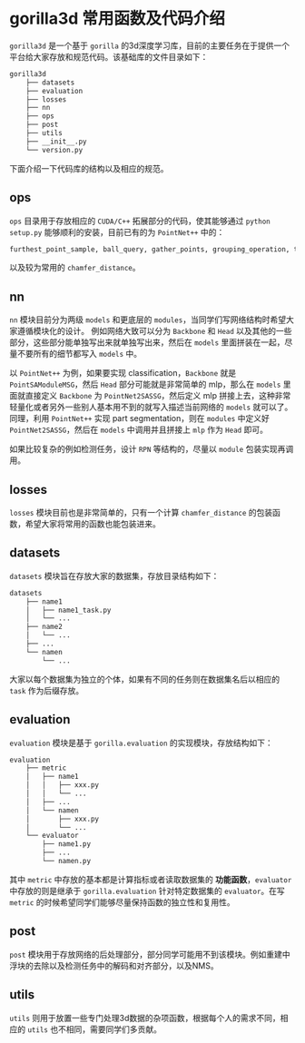 # gorilla3d 常用函数及代码介绍

`gorilla3d` 是一个基于 `gorilla` 的3d深度学习库，目前的主要任务在于提供一个平台给大家存放和规范代码。该基础库的文件目录如下：

```sh
gorilla3d
    ├── datasets
    ├── evaluation
    ├── losses
    ├── nn
    ├── ops
    ├── post
    ├── utils
    ├── __init__.py
    └── version.py
```

下面介绍一下代码库的结构以及相应的规范。

## ops
`ops` 目录用于存放相应的 `CUDA/C++` 拓展部分的代码，使其能够通过 `python setup.py` 能够顺利的安装，目前已有的为 `PointNet++` 中的：
```python
furthest_point_sample, ball_query, gather_points, grouping_operation, three_interpolate, three
```
以及较为常用的 `chamfer_distance`。

## nn
`nn` 模块目前分为两级 `models` 和更底层的 `modules`，当同学们写网络结构时希望大家遵循模块化的设计。
例如网络大致可以分为 `Backbone` 和 `Head` 以及其他的一些部分，这些部分能单独写出来就单独写出来，然后在 `models` 里面拼装在一起，尽量不要所有的细节都写入 `models` 中。

以 `PointNet++` 为例，如果要实现 classification，`Backbone` 就是 `PointSAModuleMSG`，然后 `Head` 部分可能就是非常简单的 mlp，那么在 `models` 里面就直接定义 `Backbone` 为 `PointNet2SASSG`，然后定义 mlp 拼接上去，这种非常轻量化或者另外一些别人基本用不到的就写入描述当前网络的 `models` 就可以了。
同理，利用 `PointNet++` 实现 part segmentation，则在 `modules` 中定义好 `PointNet2SASSG`，然后在 `models` 中调用并且拼接上 `mlp` 作为 `Head` 即可。

如果比较复杂的例如检测任务，设计 `RPN` 等结构的，尽量以 `module` 包装实现再调用。

## losses
<!-- TODO: fix here -->
`losses` 模块目前也是非常简单的，只有一个计算 `chamfer_distance` 的包装函数，希望大家将常用的函数也能包装进来。

## datasets
`datasets` 模块旨在存放大家的数据集，存放目录结构如下：
```python
datasets
    ├── name1
    │   ├── name1_task.py
    │   └── ...
    ├── name2
    │   └── ...
    ├── ...
    └── namen
        └── ...
```
大家以每个数据集为独立的个体，如果有不同的任务则在数据集名后以相应的 `task` 作为后缀存放。

## evaluation
`evaluation` 模块是基于 `gorilla.evaluation` 的实现模块，存放结构如下：
```python
evaluation
    ├── metric
    │   ├── name1
    │   │   ├── xxx.py
    │   │   └── ...
    │   ├── ...
    │   └── namen
    │       ├── xxx.py
    │       └── ...
    └── evaluator
        ├── name1.py
        ├── ...
        └── namen.py
```
其中 `metric` 中存放的基本都是计算指标或者读取数据集的 **功能函数**，`evaluator` 中存放的则是继承于 `gorilla.evaluation` 针对特定数据集的 `evaluator`。在写 `metric` 的时候希望同学们能够尽量保持函数的独立性和复用性。

## post
`post` 模块用于存放网络的后处理部分，部分同学可能用不到该模块。例如重建中浮块的去除以及检测任务中的解码和对齐部分，以及NMS。

## utils
`utils` 则用于放置一些专门处理3d数据的杂项函数，根据每个人的需求不同，相应的 `utils` 也不相同，需要同学们多贡献。


